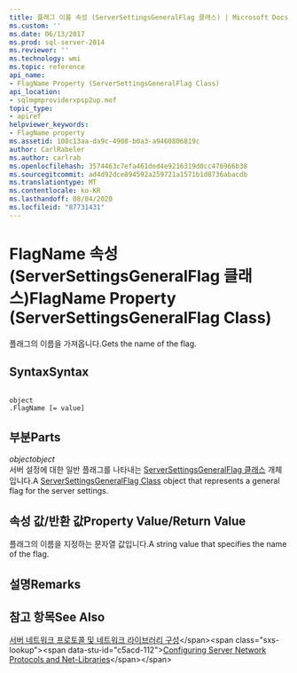 ```yaml
---
title: 플래그 이름 속성 (ServerSettingsGeneralFlag 클래스) | Microsoft Docs
ms.custom: ''
ms.date: 06/13/2017
ms.prod: sql-server-2014
ms.reviewer: ''
ms.technology: wmi
ms.topic: reference
api_name:
- FlagName Property (ServerSettingsGeneralFlag Class)
api_location:
- sqlmgmproviderxpsp2up.mof
topic_type:
- apiref
helpviewer_keywords:
- FlagName property
ms.assetid: 108c13aa-da9c-4908-b0a3-a9460806819c
author: CarlRabeler
ms.author: carlrab
ms.openlocfilehash: 3574463c7efa461ded4e9216319d0cc476966b38
ms.sourcegitcommit: ad4d92dce894592a259721a1571b1d8736abacdb
ms.translationtype: MT
ms.contentlocale: ko-KR
ms.lasthandoff: 08/04/2020
ms.locfileid: "87731431"
---
```

# <a name="flagname-property-serversettingsgeneralflag-class"></a><span data-ttu-id="c5acd-102">FlagName 속성(ServerSettingsGeneralFlag 클래스)</span><span class="sxs-lookup"><span data-stu-id="c5acd-102">FlagName Property (ServerSettingsGeneralFlag Class)</span></span>
  <span data-ttu-id="c5acd-103">플래그의 이름을 가져옵니다.</span><span class="sxs-lookup"><span data-stu-id="c5acd-103">Gets the name of the flag.</span></span>  
  
## <a name="syntax"></a><span data-ttu-id="c5acd-104">Syntax</span><span class="sxs-lookup"><span data-stu-id="c5acd-104">Syntax</span></span>  
  
```  
  
object  
.FlagName [= value]  
```  
  
## <a name="parts"></a><span data-ttu-id="c5acd-105">부분</span><span class="sxs-lookup"><span data-stu-id="c5acd-105">Parts</span></span>  
 <span data-ttu-id="c5acd-106">*object*</span><span class="sxs-lookup"><span data-stu-id="c5acd-106">*object*</span></span>  
 <span data-ttu-id="c5acd-107">서버 설정에 대한 일반 플래그를 나타내는 [ServerSettingsGeneralFlag 클래스](serversettingsgeneralflag-class.md) 개체입니다.</span><span class="sxs-lookup"><span data-stu-id="c5acd-107">A [ServerSettingsGeneralFlag Class](serversettingsgeneralflag-class.md) object that represents a general flag for the server settings.</span></span>  
  
## <a name="property-valuereturn-value"></a><span data-ttu-id="c5acd-108">속성 값/반환 값</span><span class="sxs-lookup"><span data-stu-id="c5acd-108">Property Value/Return Value</span></span>  
 <span data-ttu-id="c5acd-109">플래그의 이름을 지정하는 문자열 값입니다.</span><span class="sxs-lookup"><span data-stu-id="c5acd-109">A string value that specifies the name of the flag.</span></span>  
  
## <a name="remarks"></a><span data-ttu-id="c5acd-110">설명</span><span class="sxs-lookup"><span data-stu-id="c5acd-110">Remarks</span></span>  
  
## <a name="see-also"></a><span data-ttu-id="c5acd-111">참고 항목</span><span class="sxs-lookup"><span data-stu-id="c5acd-111">See Also</span></span>  
 <span data-ttu-id="c5acd-112">[서버 네트워크 프로토콜 및 네트워크 라이브러리 구성](https://msdn.microsoft.com/library/ms177485\(v=sql.100\).aspx)</span><span class="sxs-lookup"><span data-stu-id="c5acd-112">[Configuring Server Network Protocols and Net-Libraries](https://msdn.microsoft.com/library/ms177485\(v=sql.100\).aspx)</span></span>  
  
  
